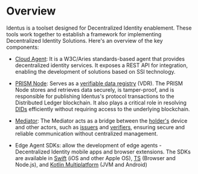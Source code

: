 # Overview

Identus is a toolset designed for Decentralized Identity enablement. These tools work together to establish a framework for implementing Decentralized Identity Solutions. Here's an overview of the key components:

* [Cloud Agent](cloud-agent/overview): It is a W3C/Aries standards-based agent that provides decentralized identity services. It exposes a REST API for integration, enabling the development of solutions based on SSI technology.

* [PRISM Node](prism-node): Serves as a [verifiable data registry](/docs/concepts/glossary#verifiable-data-registry) (VDR). The PRISM Node stores and retrieves data securely, is tamper-proof, and is responsible for publishing Identus's protocol transactions to the Distributed Ledger blockchain. It also plays a critical role in resolving [DIDs](/docs/concepts/glossary#did) efficiently without requiring access to the underlying blockchain​​​​​​.

* [Mediator](mediator): The Mediator acts as a bridge between the [holder's](/docs/concepts/glossary#holder) device and other actors, such as [issuers](/docs/concepts/glossary#issuer) and [verifiers](/docs/concepts/glossary#verifier), ensuring secure and reliable communication without centralized management​​​​.

* Edge Agent SDKs: allow the development of edge agents - Decentralized Identity mobile apps and browser extensions. The SDKs are available in [Swift](https://input-output-hk.github.io/atala-prism-wallet-sdk-swift/) (iOS and other Apple OS), [TS](https://input-output-hk.github.io/atala-prism-wallet-sdk-ts/) (Browser and Node.js), and [Kotlin Multiplatform](https://input-output-hk.github.io/atala-prism-wallet-sdk-kmm/) (JVM and Android)
